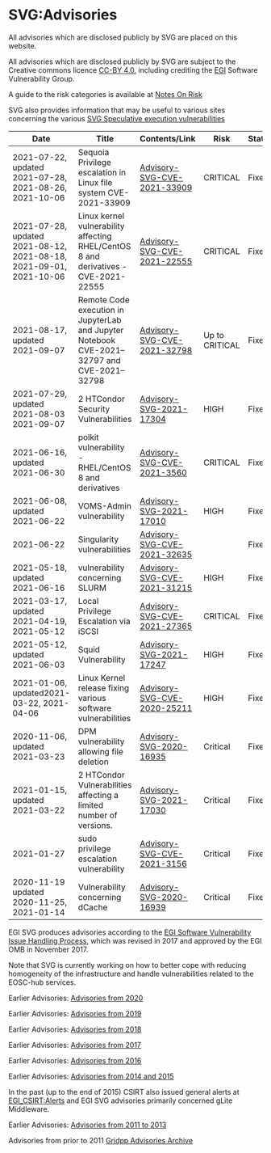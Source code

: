 # SVG:Advisories

All advisories which are disclosed publicly by SVG are placed on this website.

All advisories which are disclosed publicly by SVG are subject to the Creative
commons licence [CC-BY 4.0.](https://creativecommons.org/licenses/by/4.0/)
including crediting the [EGI](https://www.egi.eu/) Software Vulnerability Group.

A guide to the risk categories is available at
[Notes On Risk](https://wiki.egi.eu/wiki/SVG:Notes_On_Risk)

SVG also provides information that may be useful to various sites concerning the
various
[SVG Speculative execution vulnerabilities](https://wiki.egi.eu/wiki/SVG:Speculative_Execution_Vulnerabilities)

| Date                                                               | Title                                                                                      | Contents/Link                                                            | Risk           | Status |
| ------------------------------------------------------------------ | ------------------------------------------------------------------------------------------ | ------------------------------------------------------------------------ | -------------- | ------ |
| 2021-07-22, updated 2021-07-28, 2021-08-26, 2021-10-06             | Sequoia Privilege escalation in Linux file system CVE-2021-33909                           | [Advisory-SVG-CVE-2021-33909](./2021/SVG:Advisory-SVG-CVE-2021-33909.md) | CRITICAL       | Fixed  |
| 2021-07-28, updated 2021-08-12, 2021-08-18, 2021-09-01, 2021-10-06 | Linux kernel vulnerability affecting RHEL/CentOS 8 and derivatives - CVE-2021-22555        | [Advisory-SVG-CVE-2021-22555](./2021/SVG:Advisory-SVG-CVE-2021-22555.md) | CRITICAL       | Fixed  |
| 2021-08-17, updated 2021-09-07                                     | Remote Code execution in JupyterLab and Jupyter Notebook CVE-2021–32797 and CVE-2021–32798 | [Advisory-SVG-CVE-2021-32798](./2021/SVG:Advisory-SVG-CVE-2021-32798.md) | Up to CRITICAL | Fixed  |
| 2021-07-29, updated 2021-08-03 2021-09-07                          | 2 HTCondor Security Vulnerabilities                                                        | [Advisory-SVG-2021-17304](./2021/SVG:Advisory-SVG-2021-17304.md)         | HIGH           | Fixed  |
| 2021-06-16, updated 2021-06-30                                     | polkit vulnerability - RHEL/CentOS 8 and derivatives                                       | [Advisory-SVG-CVE-2021-3560](./2021/SVG:Advisory-SVG-CVE-2021-3560.md)   | CRITICAL       | Fixed  |
| 2021-06-08, updated 2021-06-22                                     | VOMS-Admin vulnerability                                                                   | [Advisory-SVG-2021-17010](./2021/SVG:Advisory-SVG-2021-17010.md)         | HIGH           | Fixed  |
| 2021-06-22                                                         | Singularity vulnerabilities                                                                | [Advisory-SVG-CVE-2021-32635](./2021/SVG:Advisory-SVG-CVE-2021-32635.md) |                | Fixed  |
| 2021-05-18, updated 2021-06-16                                     | vulnerability concerning SLURM                                                             | [Advisory-SVG-CVE-2021-31215](./2021/SVG:Advisory-SVG-CVE-2021-31215.md) | HIGH           | Fixed  |
| 2021-03-17, updated 2021-04-19, 2021-05-12                         | Local Privilege Escalation via iSCSI                                                       | [Advisory-SVG-CVE-2021-27365](./2021/SVG:Advisory-SVG-CVE-2021-27365.md) | CRITICAL       | Fixed  |
| 2021-05-12, updated 2021-06-03                                     | Squid Vulnerability                                                                        | [Advisory-SVG-2021-17247](./2021/SVG:Advisory-EGI-SVG-2021-17247.md)     | HIGH           | Fixed  |
| 2021-01-06, updated2021-03-22, 2021-04-06                          | Linux Kernel release fixing various software vulnerabilities                               | [Advisory-SVG-CVE-2020-25211](./2020/SVG:Advisory-SVG-CVE-2020-25211.md) | HIGH           | Fixed  |
| 2020-11-06, updated 2021-03-23                                     | DPM vulnerability allowing file deletion                                                   | [Advisory-SVG-2020-16935](./2020/SVG:Advisory-SVG-2020-16935.md)         | Critical       | Fixed  |
| 2021-01-15, updated 2021-03-22                                     | 2 HTCondor Vulnerabilities affecting a limited number of versions.                         | [Advisory-SVG-2021-17030](./2021/SVG:Advisory-SVG-2021-17030.md)         | Critical       | Fixed  |
| 2021-01-27                                                         | sudo privilege escalation vulnerability                                                    | [Advisory-SVG-CVE-2021-3156](./2021/SVG:Advisory-SVG-CVE-2021-3156.md)   | Critical       | Fixed  |
| 2020-11-19 updated 2020-11-25, 2021-01-14                          | Vulnerability concerning dCache                                                            | [Advisory-SVG-2020-16939](./2020/SVG:Advisory-SVG-2020-16939.md)         | Critical       | Fixed  |

EGI SVG produces advisories according to the
[EGI Software Vulnerability Issue Handling Process](https://documents.egi.eu/document/3145),
which was revised in 2017 and approved by the EGI OMB in November 2017.

Note that SVG is currently working on how to better cope with reducing
homogeneity of the infrastructure and handle vulnerabilities related to the
EOSC-hub services.

Earlier Advisories: [Advisories from 2020](./SVG:Advisories-SVG-2020.md)

Earlier Advisories: [Advisories from 2019](./SVG:Advisories-SVG-2019.md)

Earlier Advisories: [Advisories from 2018](./SVG:Advisories-SVG-2018.md)

Earlier Advisories: [Advisories from 2017](./SVG:Advisories-SVG-2017.md)

Earlier Advisories: [Advisories from 2016](./SVG:Advisories-SVG-2016.md)

Earlier Advisories:
[Advisories from 2014 and 2015](./SVG:Advisories-SVG-2014-2015.md)

In the past (up to the end of 2015) CSIRT also issued general alerts at
[EGI_CSIRT:Alerts](https://wiki.egi.eu/wiki/EGI_CSIRT:Alerts) and EGI SVG
advisories primarily concerned gLite Middleware.

Earlier Advisories:
[Advisories from 2011 to 2013](./SVG:Advisories-SVG-2011-2013.md)

Advisories from prior to 2011
[Gridpp Advisories Archive](https://archive.gridpp.ac.uk/gsvg/advisories/)
